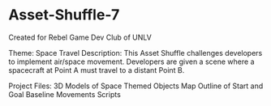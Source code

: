 # Asset-Shuffle-7

Created for Rebel Game Dev Club of UNLV

Theme: Space Travel
Description: This Asset Shuffle challenges developers to implement air/space movement. Developers are given a scene where a spacecraft at Point A must travel to a distant Point B.

Project Files:
3D Models of Space Themed Objects
Map Outline of Start and Goal
Baseline Movements Scripts
